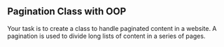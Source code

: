 ## Pagination Class with OOP

Your task is to create a class to handle paginated content in a website. A pagination is used to divide long lists of content in a series of pages.
